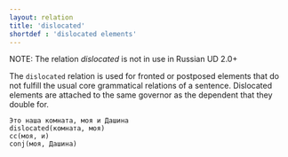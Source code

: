 ```yaml
---
layout: relation
title: 'dislocated'
shortdef : 'dislocated elements'
---
```


NOTE: The relation *dislocated* is not in use in Russian UD 2.0+

The `dislocated` relation is used for fronted or postposed elements
that do not fulfill the usual core grammatical relations of a
sentence. Dislocated elements are attached to the same governor as the dependent that they double for.

~~~ sdparse
Это наша комната, моя и Дашина
dislocated(комната, моя)
cc(моя, и)
conj(моя, Дашина)
~~~
